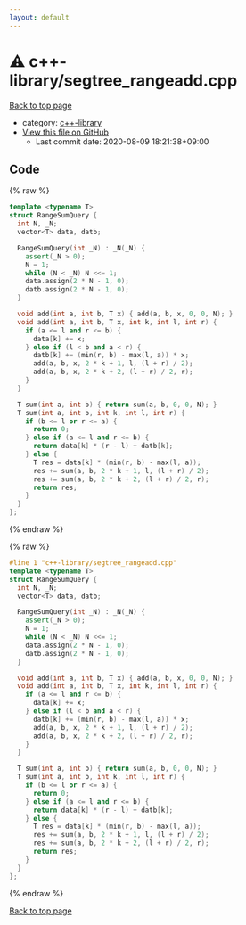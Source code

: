 ```yaml
---
layout: default
---
```


<!-- mathjax config similar to math.stackexchange -->
<script type="text/javascript" async
  src="https://cdnjs.cloudflare.com/ajax/libs/mathjax/2.7.5/MathJax.js?config=TeX-MML-AM_CHTML">
</script>
<script type="text/x-mathjax-config">
  MathJax.Hub.Config({
    TeX: { equationNumbers: { autoNumber: "AMS" }},
    tex2jax: {
      inlineMath: [ ['$','$'] ],
      processEscapes: true
    },
    "HTML-CSS": { matchFontHeight: false },
    displayAlign: "left",
    displayIndent: "2em"
  });
</script>

<script type="text/javascript" src="https://cdnjs.cloudflare.com/ajax/libs/jquery/3.4.1/jquery.min.js"></script>
<script src="https://cdn.jsdelivr.net/npm/jquery-balloon-js@1.1.2/jquery.balloon.min.js" integrity="sha256-ZEYs9VrgAeNuPvs15E39OsyOJaIkXEEt10fzxJ20+2I=" crossorigin="anonymous"></script>
<script type="text/javascript" src="../../assets/js/copy-button.js"></script>
<link rel="stylesheet" href="../../assets/css/copy-button.css" />


# :warning: c++-library/segtree_rangeadd.cpp

<a href="../../index.html">Back to top page</a>

* category: <a href="../../index.html#97d0d85922e0aae2441e69f2870930aa">c++-library</a>
* <a href="{{ site.github.repository_url }}/blob/master/c++-library/segtree_rangeadd.cpp">View this file on GitHub</a>
    - Last commit date: 2020-08-09 18:21:38+09:00




## Code

<a id="unbundled"></a>
{% raw %}
```cpp
template <typename T>
struct RangeSumQuery {
  int N, _N;
  vector<T> data, datb;

  RangeSumQuery(int _N) : _N(_N) {
    assert(_N > 0);
    N = 1;
    while (N < _N) N <<= 1;
    data.assign(2 * N - 1, 0);
    datb.assign(2 * N - 1, 0);
  }

  void add(int a, int b, T x) { add(a, b, x, 0, 0, N); }
  void add(int a, int b, T x, int k, int l, int r) {
    if (a <= l and r <= b) {
      data[k] += x;
    } else if (l < b and a < r) {
      datb[k] += (min(r, b) - max(l, a)) * x;
      add(a, b, x, 2 * k + 1, l, (l + r) / 2);
      add(a, b, x, 2 * k + 2, (l + r) / 2, r);
    }
  }

  T sum(int a, int b) { return sum(a, b, 0, 0, N); }
  T sum(int a, int b, int k, int l, int r) {
    if (b <= l or r <= a) {
      return 0;
    } else if (a <= l and r <= b) {
      return data[k] * (r - l) + datb[k];
    } else {
      T res = data[k] * (min(r, b) - max(l, a));
      res += sum(a, b, 2 * k + 1, l, (l + r) / 2);
      res += sum(a, b, 2 * k + 2, (l + r) / 2, r);
      return res;
    }
  }
};

```
{% endraw %}

<a id="bundled"></a>
{% raw %}
```cpp
#line 1 "c++-library/segtree_rangeadd.cpp"
template <typename T>
struct RangeSumQuery {
  int N, _N;
  vector<T> data, datb;

  RangeSumQuery(int _N) : _N(_N) {
    assert(_N > 0);
    N = 1;
    while (N < _N) N <<= 1;
    data.assign(2 * N - 1, 0);
    datb.assign(2 * N - 1, 0);
  }

  void add(int a, int b, T x) { add(a, b, x, 0, 0, N); }
  void add(int a, int b, T x, int k, int l, int r) {
    if (a <= l and r <= b) {
      data[k] += x;
    } else if (l < b and a < r) {
      datb[k] += (min(r, b) - max(l, a)) * x;
      add(a, b, x, 2 * k + 1, l, (l + r) / 2);
      add(a, b, x, 2 * k + 2, (l + r) / 2, r);
    }
  }

  T sum(int a, int b) { return sum(a, b, 0, 0, N); }
  T sum(int a, int b, int k, int l, int r) {
    if (b <= l or r <= a) {
      return 0;
    } else if (a <= l and r <= b) {
      return data[k] * (r - l) + datb[k];
    } else {
      T res = data[k] * (min(r, b) - max(l, a));
      res += sum(a, b, 2 * k + 1, l, (l + r) / 2);
      res += sum(a, b, 2 * k + 2, (l + r) / 2, r);
      return res;
    }
  }
};

```
{% endraw %}

<a href="../../index.html">Back to top page</a>

